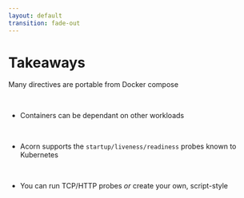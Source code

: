 ```yaml
---
layout: default
transition: fade-out
---
```


# Takeaways

Many directives are portable from Docker compose

<br />

- Containers can be dependant on other workloads

<br />

- Acorn supports the `startup/liveness/readiness` probes known to Kubernetes

<br />

- You can run TCP/HTTP probes *or* create your own, script-style

<br />